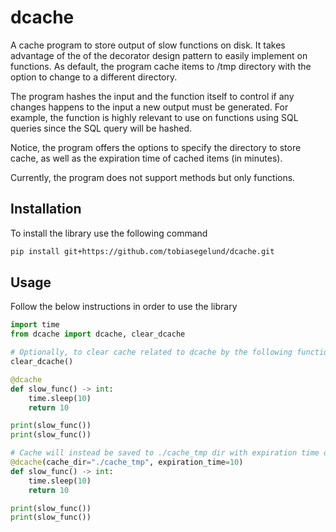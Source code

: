 # dcache
A cache program to store output of slow functions on disk. It takes advantage of the of the decorator design pattern to easily implement on functions. As default, the program cache items to /tmp directory with the option to change to a different directory.

The program hashes the input and the function itself to control if any changes happens to the input a new output must be generated. For example, the function is highly relevant to use on functions using SQL queries since the SQL query will be hashed.

Notice, the program offers the options to specify the directory to store cache, as well as the expiration time of cached items (in minutes).

Currently, the program does not support methods but only functions.

## Installation
To install the library use the following command

```bash
pip install git+https://github.com/tobiasegelund/dcache.git
```

## Usage
Follow the below instructions in order to use the library

```python
import time
from dcache import dcache, clear_dcache

# Optionally, to clear cache related to dcache by the following function
clear_dcache()

@dcache
def slow_func() -> int:
    time.sleep(10)
    return 10

print(slow_func())
print(slow_func())

# Cache will instead be saved to ./cache_tmp dir with expiration time on 10 minutes
@dcache(cache_dir="./cache_tmp", expiration_time=10)
def slow_func() -> int:
    time.sleep(10)
    return 10

print(slow_func())
print(slow_func())
```
